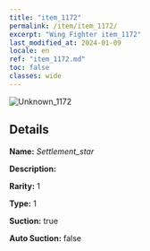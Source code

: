 ```yaml
---
title: "item_1172"
permalink: /item/item_1172/
excerpt: "Wing Fighter item_1172"
last_modified_at: 2024-01-09
locale: en
ref: "item_1172.md"
toc: false
classes: wide
---
```



 ![Unknown_1172](/images/item/Settlement_star_p.png)



## Details

 **Name:** *Settlement_star* 

 **Description:** 

 **Rarity:** 1 

 **Type:** 1 

 **Suction:** true 

 **Auto Suction:** false 


